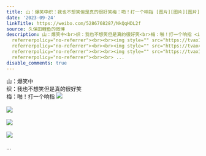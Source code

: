 ```yaml
---
title: 山：爆笑中织：我也不想笑但是真的很好笑梅：啪！打一个响指 [图片][图片][图片][图片]
date: '2023-09-24'
linkTitle: https://weibo.com/5286768287/NkQqHDL2f
source: 久保田鲤鱼的微博
description: 山：爆笑中<br>织：我也不想笑但是真的很好笑<br>梅：啪！打一个响指 <img style="" src="https://tvax4.sinaimg.cn/large/005LMJWfgy1hi883zz7ajj314w0n00yb.jpg"
  referrerpolicy="no-referrer"><br><br><img style="" src="https://tvax1.sinaimg.cn/large/005LMJWfgy1hi883znqo3j314w0n0gtm.jpg"
  referrerpolicy="no-referrer"><br><br><img style="" src="https://tvax4.sinaimg.cn/large/005LMJWfgy1hi8840cq4hj314w0n0470.jpg"
  referrerpolicy="no-referrer"><br><br><img style="" src="https://tvax1.sinaimg.cn/large/005LMJWfgy1hi8840pfq7j314w0n0aio.jpg"
  referrerpolicy="no-referrer"><br><br> ...
disable_comments: true
---
```

山：爆笑中<br>织：我也不想笑但是真的很好笑<br>梅：啪！打一个响指 <img style="" src="https://tvax4.sinaimg.cn/large/005LMJWfgy1hi883zz7ajj314w0n00yb.jpg" referrerpolicy="no-referrer"><br><br><img style="" src="https://tvax1.sinaimg.cn/large/005LMJWfgy1hi883znqo3j314w0n0gtm.jpg" referrerpolicy="no-referrer"><br><br><img style="" src="https://tvax4.sinaimg.cn/large/005LMJWfgy1hi8840cq4hj314w0n0470.jpg" referrerpolicy="no-referrer"><br><br><img style="" src="https://tvax1.sinaimg.cn/large/005LMJWfgy1hi8840pfq7j314w0n0aio.jpg" referrerpolicy="no-referrer"><br><br> ...